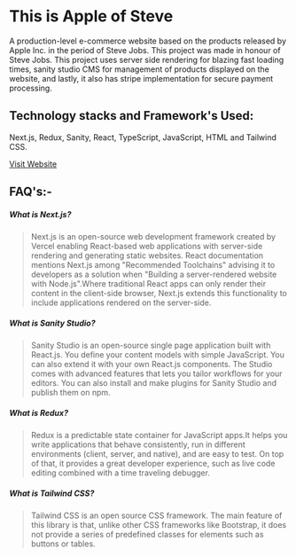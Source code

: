 # This is Apple of Steve
A production-level e-commerce website based on the products released by Apple Inc. in the period of Steve Jobs. This project was made in honour of Steve Jobs.
This project uses server side rendering for blazing fast loading times, sanity studio CMS for management of products displayed on the website, and lastly, it also has stripe implementation for secure payment processing.

## Technology stacks and Framework's Used:

Next.js, Redux, Sanity, React, TypeScript, JavaScript, HTML and Tailwind CSS.

[Visit Website](https://apple-of-steve.vercel.app/)

## FAQ's:-

##### What is Next.js?
> Next.js is an open-source web development framework created by Vercel enabling React-based web applications with server-side rendering and generating static websites. React documentation mentions Next.js among "Recommended Toolchains" advising it to developers as a solution when "Building a server-rendered website with Node.js".Where traditional React apps can only render their content in the client-side browser, Next.js extends this functionality to include applications rendered on the server-side.
##### What is Sanity Studio?
> Sanity Studio is an open-source single page application built with React.js. You define your content models with simple JavaScript. You can also extend it with your own React.js components. The Studio comes with advanced features that lets you tailor workflows for your editors. You can also install and make plugins for Sanity Studio and publish them on npm.
##### What is Redux?
> Redux is a predictable state container for JavaScript apps.It helps you write applications that behave consistently, run in different environments (client, server, and native), and are easy to test. On top of that, it provides a great developer experience, such as live code editing combined with a time traveling debugger.
##### What is Tailwind CSS?
> Tailwind CSS is an open source CSS framework. The main feature of this library is that, unlike other CSS frameworks like Bootstrap, it does not provide a series of predefined classes for elements such as buttons or tables.
